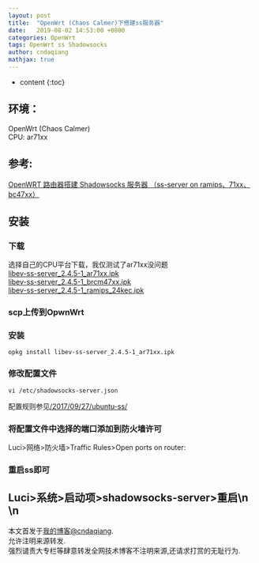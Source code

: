 ```yaml
---
layout: post
title:  "OpenWrt (Chaos Calmer)下搭建ss服务器"
date:   2019-08-02 14:53:00 +0800
categories: OpenWrt
tags: OpenWrt ss Shadowsocks 
author: cndaqiang
mathjax: true
---
```

* content
{:toc}






## 环境：
OpenWrt (Chaos Calmer)<br>
CPU: ar71xx
## 参考:
[OpenWRT 路由器搭建 Shadowsocks 服务器 （ss-server on ramips、71xx、bc47xx）](https://ntgeralt.blogspot.com/2015/12/openwrtshadowsocks.html)

## 安装

### 下载
选择自己的CPU平台下载，我仅测试了ar71xx没问题<br>
[libev-ss-server_2.4.5-1_ar71xx.ipk](/web/file/2019/libev-ss-server_2.4.5-1_ar71xx.ipk)<br>
[libev-ss-server_2.4.5-1_brcm47xx.ipk](/web/file/2019/libev-ss-server_2.4.5-1_brcm47xx.ipk)<br>
[libev-ss-server_2.4.5-1_ramips_24kec.ipk](/web/file/2019/libev-ss-server_2.4.5-1_ramips_24kec.ipk)<br>

### scp上传到OpwnWrt

### 安装
```
opkg install libev-ss-server_2.4.5-1_ar71xx.ipk
```

### 修改配置文件
```
vi /etc/shadowsocks-server.json
```
配置规则参见[/2017/09/27/ubuntu-ss/](https://cndaqiang.github.io/2017/09/27/ubuntu-ss/)
### 将配置文件中选择的端口添加到防火墙许可
Luci>网络>防火墙>Traffic Rules>Open ports on router:

### 重启ss即可
Luci>系统>启动项>shadowsocks-server>重启\n
\n
------
本文首发于[我的博客@cndaqiang](https://cndaqiang.github.io/).<br>
允许注明来源转发.<br>
强烈谴责大专栏等肆意转发全网技术博客不注明来源,还请求打赏的无耻行为.
